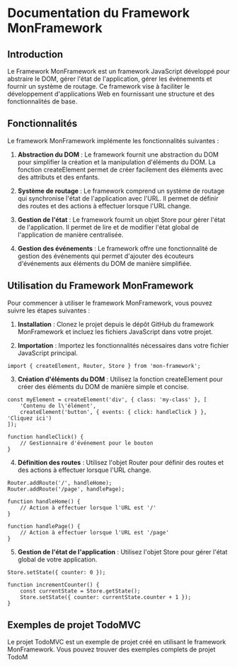 # Documentation du Framework MonFramework
## Introduction

Le Framework MonFramework est un framework JavaScript développé pour abstraire le DOM, gérer l'état de l'application, gérer les événements et fournir un système de routage. Ce framework vise à faciliter le développement d'applications Web en fournissant une structure et des fonctionnalités de base.

## Fonctionnalités

Le framework MonFramework implémente les fonctionnalités suivantes :

1. **Abstraction du DOM** : Le framework fournit une abstraction du DOM pour simplifier la création et la manipulation d'éléments du DOM. La fonction createElement permet de créer facilement des éléments avec des attributs et des enfants.

2. **Système de routage** : Le framework comprend un système de routage qui synchronise l'état de l'application avec l'URL. Il permet de définir des routes et des actions à effectuer lorsque l'URL change.

3. **Gestion de l'état** : Le framework fournit un objet Store pour gérer l'état de l'application. Il permet de lire et de modifier l'état global de l'application de manière centralisée.

4. **Gestion des événements** : Le framework offre une fonctionnalité de gestion des événements qui permet d'ajouter des écouteurs d'événements aux éléments du DOM de manière simplifiée.

## Utilisation du Framework MonFramework

Pour commencer à utiliser le framework MonFramework, vous pouvez suivre les étapes suivantes :

1. **Installation** : Clonez le projet depuis le dépôt GitHub du framework MonFramework et incluez les fichiers JavaScript dans votre projet.

2. **Importation** : Importez les fonctionnalités nécessaires dans votre fichier JavaScript principal.
```
import { createElement, Router, Store } from 'mon-framework';
```

3. **Création d'éléments du DOM** : Utilisez la fonction createElement pour créer des éléments du DOM de manière simple et concise.
```
const myElement = createElement('div', { class: 'my-class' }, [
    'Contenu de l\'élément',
    createElement('button', { events: { click: handleClick } }, 'Cliquez ici')
]);

function handleClick() {
    // Gestionnaire d'événement pour le bouton
}
```

4. **Définition des routes** : Utilisez l'objet Router pour définir des routes et des actions à effectuer lorsque l'URL change.
```
Router.addRoute('/', handleHome);
Router.addRoute('/page', handlePage);

function handleHome() {
    // Action à effectuer lorsque l'URL est '/'
}

function handlePage() {
    // Action à effectuer lorsque l'URL est '/page'
}
```
5. **Gestion de l'état de l'application** : Utilisez l'objet Store pour gérer l'état global de votre application.
```
Store.setState({ counter: 0 });

function incrementCounter() {
    const currentState = Store.getState();
    Store.setState({ counter: currentState.counter + 1 });
}
```

## Exemples de projet TodoMVC

Le projet TodoMVC est un exemple de projet créé en utilisant le framework MonFramework. Vous pouvez trouver des exemples complets de projet TodoM